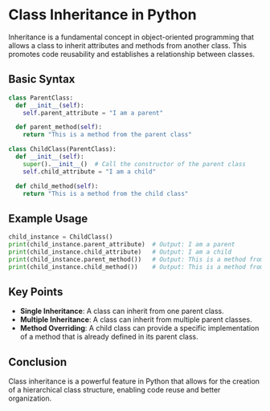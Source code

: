 # Class Inheritance in Python

Inheritance is a fundamental concept in object-oriented programming that allows a class to inherit attributes and methods from another class. This promotes code reusability and establishes a relationship between classes.

## Basic Syntax

```python
class ParentClass:
  def __init__(self):
    self.parent_attribute = "I am a parent"

  def parent_method(self):
    return "This is a method from the parent class"

class ChildClass(ParentClass):
  def __init__(self):
    super().__init__()  # Call the constructor of the parent class
    self.child_attribute = "I am a child"

  def child_method(self):
    return "This is a method from the child class"
```

## Example Usage

```python
child_instance = ChildClass()
print(child_instance.parent_attribute)  # Output: I am a parent
print(child_instance.child_attribute)   # Output: I am a child
print(child_instance.parent_method())   # Output: This is a method from the parent class
print(child_instance.child_method())    # Output: This is a method from the child class
```

## Key Points
- **Single Inheritance**: A class can inherit from one parent class.
- **Multiple Inheritance**: A class can inherit from multiple parent classes.
- **Method Overriding**: A child class can provide a specific implementation of a method that is already defined in its parent class.

## Conclusion

Class inheritance is a powerful feature in Python that allows for the creation of a hierarchical class structure, enabling code reuse and better organization.
